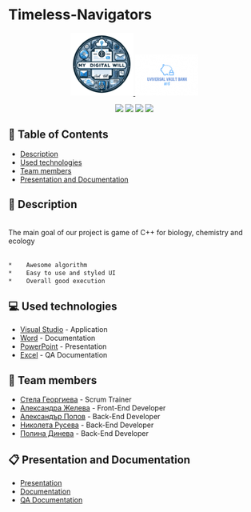 # Timeless-Navigators
<p align="center">
  <a href=" rel="noopener">
  <img src="Images/Digita_logo.png" alt="Logo" width=25% height=25%>
  <img src="Images/UVB_logo.png" alt="Logo" width=25% height=25%>
  </a>
</p>

<p align = "center">
   <img src = "https://img.shields.io/github/languages/count/atpopov21/Timeless-Navigators?style=flat">
   <img src = "https://img.shields.io/github/repo-size/atpopov21/Timeless-Navigators?style=flat">
   <img src = "https://img.shields.io/github/stars/atpopov21/Timeless-Navigators?style=social">
   <img src = "https://img.shields.io/github/contributors/atpopov21/Timeless-Navigators?style=flat">
</p>
	
## :pencil: Table of Contents
- [Description](#description)
- [Used technologies](#used_technologies)
- [Team members](#team_members)
- [Presentation and Documentation](#documentation)
	
## :book: Description <a name="description"></a>
<br>
 The main goal of our project is game of C++ for biology, chemistry and ecology
<br>
<br>

	*    Awesome algorithm 
	*    Easy to use and styled UI
	*    Overall good execution
	
## :computer: Used technologies <a name="used_technologies"></a>
- [Visual Studio](https://visualstudio.microsoft.com/) - Application
- [Word](https://www.microsoft.com/en-us/microsoft-365/word) - Documentation
- [PowerPoint](https://www.microsoft.com/en-us/microsoft-365/powerpoint) - Presentation
- [Excel](https://www.microsoft.com/en-us/microsoft-365/excel) - QA Documentation

## :busts_in_silhouette: Team members <a name="team_members"></a>
- [Стела Георгиева](https://github.com/SPGeorgieva21) - Scrum Trainer 
- [Александра Желева](https://github.com/AMZheleva21) - Front-End Developer
- [Александър Попов](https://github.com/ATPopov21) - Back-End Developer
- [Николета Русева](https://github.com/NRRuseva21) - Back-End Developer
- [Полина Динева](https://github.com/PSDineva21) - Back-End Developer


## :clipboard: Presentation and Documentation <a name="documentation"></a>
+ [Presentation](https://github.com/atpopov21/Timeless-Navigators/blob/main/Documents/Timeless_Navigators.pptx)
+ [Documentation](https://github.com/atpopov21/Timeless-Navigators/blob/main/Documents/Documentation.docx)
+ [QA Documentation](https://github.com/atpopov21/Timeless-Navigators/blob/main/Documents/QA%20Documentation.xlsx)
